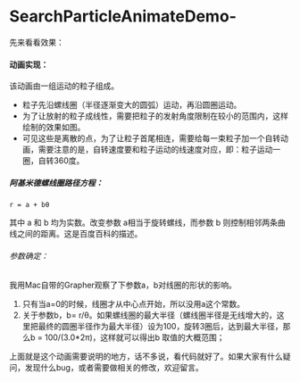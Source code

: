 # SearchParticleAnimateDemo-

先来看看效果：



#### 动画实现：
该动画由一组运动的粒子组成。

* 粒子先沿螺线圈（半径逐渐变大的圆弧）运动，再沿圆圈运动。
* 为了让放射的粒子成线性，需要把粒子的发射角度限制在较小的范围内，这样绘制的效果如图。
* 可见这些是离散的点，为了让粒子首尾相连，需要给每一束粒子加一个自转动画，需要注意的是，自转速度要和粒子运动的线速度对应，即：粒子运动一圈，自转360度。




##### 阿基米德螺线圈路径方程：
    r = a + bθ
其中 a 和 b 均为实数。改变参数 a相当于旋转螺线，而参数 b 则控制相邻两条曲线之间的距离。这是百度百科的描述。

###### 参数确定：
我用Mac自带的Grapher观察了下参数a，b对线圈的形状的影响。

1. 只有当a=0的时候，线圈才从中心点开始，所以没用a这个常数。
1. 关于参数b，b= r/θ。如果螺线圈的最大半径（螺线圈半径是无线增大的，这里把最终的圆圈半径作为最大半径）设为100，旋转3圈后，达到最大半径，那么b = 100/(3.0*2π)，这样就可以得出b 取值的大概范围；

上面就是这个动画需要说明的地方，话不多说，看代码就好了。如果大家有什么疑问，发现什么bug，或者需要做相关的修改，欢迎留言。



